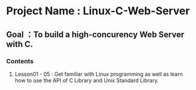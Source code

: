 # Project Name : Linux-C-Web-Server

## Goal ：To build a high-concurency Web Server with C.

### Contents

1. Lesson01 - 05 : Get familiar with Linux programming as well as learn how to use the API of C Library and Unix Standard Library. 
